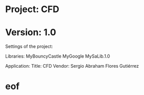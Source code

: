 # Project: CFD
# Version: 1.0

Settings of the project:

Libraries:
MyBouncyCastle
MyGoogle
MySaLib.1.0

Application:
Title: CFD
Vendor: Sergio Abraham Flores Gutiérrez

# eof